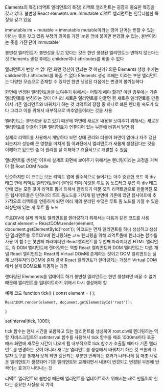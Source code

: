 Elements의 특징(리액트 엘리먼트의 특징)
리액트 엘리먼트는 굉장히 중요한 특징을 갖고 있다. 불변성
React elements are immutable
리액트 엘리먼트는 인뮤터블한 특징을 갖고 있음

immutable
im +  mutable
= immutable
mutable이라는 영어 단어는 변할 수 있는 이라는 뜻을 갖고 있음
부정의 의미를 가진 im을 앞에 붙이면 변경할 수 없는, 불변이라는 뜻을 가진 단어 immutable'

불변성
엘리먼트가 불변성을 갖고 있다는 것은 한번 생성된 엘리먼트는 변하지 않는다는 것
Elements 생성 후에는 children이나 attributes를 바꿀 수 없다

엘리먼트가 변할 수 없다면 화면 갱신이 안되는 것 아닌가? 의문
Elements 생성 후에는 children이나 attributes를 바꿀 수 없다
Elements 생성 후에는 이라는 부분
엘리먼트는 다양한 모습으로 존재할 수 있지만 한번 생성된 다음에는 변경이 불가능하다

화면에 변경된 엘리먼트들을 보여주기 위해서는 어떻게 해야 할까?
이런 경우에는 기존 엘리먼트를 변경하는 것이 아니라 새로운 엘리먼트를 만들면 됨
새로운 엘리먼트를 만들어서 기존 엘리먼트와 바꿔치기 하는 것
리액트의 장점 중 하나로 빠른 렌더링 속도가 있다 그리고 이를 위해서 내부적으로 버추얼돔이라는 것을 사용

엘리먼트는 불변성을 갖고 있기 때문에 화면에 새로운 내용을 보여주기 위해서는 새로운 엘리먼트를 만들어 기존 엘리먼트가 연결되어 있는 부분에 바꿔서 달면 됨

실제로 리액트를 사용해서 개발하다 보면 상태 관리와 더불어 화면이 얼마나 자주 갱신되는지가 성능에 큰 영향을 미치게 됨
이과정에서 엘리먼트가 새롭게 생성된다는 것을 이해하고 있으면 좀 더 원리를 잘 이해하고 효율적으로 개발할 수 있음

엘리먼트를 생성한 이후에 실제로 화면에 보여주기 위해서는 렌더링이라는 과정을 거쳐야 함
    Root DOM Node
<!--
<div id="root"></div>
-->
단순하지만 이 코드는 모든 리액트 앱에 필수적으로 들어가는 아주 중요한 코드
이 div 태그 안에 리액트 엘리먼트들이 렌더링 되며 이것을 루트 돔 노드라고 부름
이 div 태그 안에 있는 모든 것이 리액트 돔에 의해서 관리되기 때문
오직 리액트만으로 만들어진 모든 웹사이트들은 단하나의 루트 돔노드를 가지게 됨
반면에 기존에 있던 웹사이트에 추가적으로 리액트를 연동하게 되면 여러 개의 분리된 수많은 루트 돔 노드를 가질 수 있음
최상단에 있는 게 루트 돔 노드

루트DIV에 실제 리액트 엘리먼트를 렌더링하기 위해서는 다음과 같은 코드를 사용
const element = <!-- <h1>안녕, 리액트!</h1>; -->
ReactDOM.render(element, document.getElementById('root'));
이코드는 먼저 엘리먼트를 하나 생성하고 생성된 엘리먼트를 루트DIV에 렌더링하는 코드
렌더링을 위해 리액트돔에 렌더라는 함수를 사용
이 함수는 첫번째 파라미터인 React엘리먼트를 두번째 파라미터인 HTML 엘리먼트, 즉 DOM 엘리먼트에 렌더링하는 역할
React 엘리먼트와 DOM 엘리먼트는 다른 개념
React 엘리먼트는 React의 Virtual DOM에 존재하는 것이고 DOM 엘리먼트는 실제 브라우저의 DOM에 존재
결국 React 엘리먼트가 렌더링되는 과정은 Virtual DOM에서 실제 DOM으로 이동하는 과정

렌더링된 Elemenets를 업데이트 하기
불변성
엘리먼트는 한번 생성되면 바꿀 수 없기 때문에 엘리먼트를 업데이트하기 위해서 다시 생성해야 함

예제 코드
function tick() {
    const element = (
        <!--
        <div>
            <h1>안녕, 리액트!</h1>
            <h2>현재 시간 : {new Date().toLocaleTimeString()}</h2>
        </div>
        -->
    );

    ReactDOM.render(element, document.getElementById('root'));
}

setInterval(tick, 1000);

tick 함수는 현재 시간을 포함하고 있는 엘리먼트를 생성하여 root.div에 렌더링하는 역할
자바스크립트의 setInterval 함수를 사용해서 tick 함수를 매초 1000ms마다 호출
매초 화면에 새로운 시간이 나오게 됨
내부적으로 tick 함수가 호출될 때마다 기존 엘리먼트를 변경하는 것이 아니라 새로운 엘리먼트를 생성해서 바꿔치기 하는 것
크롬의 개발자 도구를 통해서 보게 되면 갱신되는 부분만 반짝이는 효과가 나타나게 됨
매초 새로운 엘리먼트가 생성되어 기존 엘리먼트와 교체되면서 내용이 변경되고 변경된 부분에 반짝이는 효과가 나타나는 것

리액트 엘리먼트의 불변성 때문에 엘리먼트를 업데이트하기 위해서는 새로 만들어야 한다는 중요한 사실을 꼭 기억